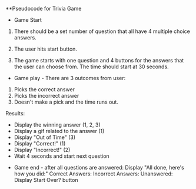 **Pseudocode for Trivia Game
* Game Start
1. There should be a set number of question that all have 4 multiple
choice answers.

2. The user hits start button.

3. The game starts with one question and 4 buttons for the answers that
the user can choose from. The time should start at 30 seconds.

* Game play - There are 3 outcomes from user:
1. Picks the correct answer
2. Picks the incorrect answer
3. Doesn't make a pick and the time runs out.

Results:
- Display the winning answer (1, 2, 3)
- Display a gif related to the answer (1)
- Display "Out of Time" (3)
- Display "Correct!" (1)
- Display "Incorrect!" (2)
- Wait 4 seconds and start next question

* Game end - after all questions are answered:
Display "All done, here's how you did:"
Correct Answers: 
Incorrect Answers:
Unanswered:
Display Start Over? button